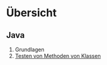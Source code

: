 # Übersicht
## Java
1. Grundlagen
1. [Testen von Methoden von Klassen](./java/TestFunctionForClasses)
